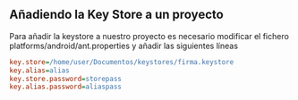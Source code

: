 ## Añadiendo la Key Store a un proyecto
Para añadir la keystore a nuestro proyecto es necesario modificar el fichero platforms/android/ant.properties y añadir las siguientes líneas

```ini
key.store=/home/user/Documentos/keystores/firma.keystore
key.alias=alias
key.store.password=storepass
key.alias.password=aliaspass
```
